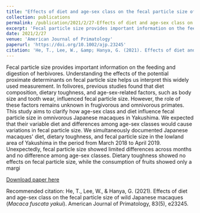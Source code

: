 ```yaml
---
title: "Effects of diet and age-sex class on the fecal particle size of wild Japanese macaques (Macaca fuscata yakui)"
collection: publications
permalink: /publication/2021/2/27-Effects of diet and age-sex class on the fecal particle size of wild Japanese macaques (Macaca fuscata yakui)
excerpt: 'Fecal particle size provides important information on the feeding and digestion of herbivores. Understanding the effects of the potential proximate determinants on fecal particle size helps us interpret this widely used measurement. In folivores, previous studies found that diet composition, dietary toughness, and age-sex-related factors, such as body size and tooth wear, influenced fecal particle size. However, the role of these factors remains unknown in frugivorous and omnivorous primates. This study aims to clarify how age-sex class and diet influence fecal particle size in omnivorous Japanese macaques in Yakushima. We expected that their variable diet and differences among age-sex classes would cause variations in fecal particle size. We simultaneously documented Japanese macaques&apos; diet, dietary toughness, and fecal particle size in the lowland area of Yakushima in the period from March 2018 to April 2019. Unexpectedly, fecal particle size showed limited differences across months and no difference among age-sex classes. Dietary toughness showed no effects on fecal particle size, while the consumption of fruits showed only a margi'
date: 2021/2/27
venue: 'American Journal of Primatology'
paperurl: 'https://doi.org/10.1002/ajp.23245'
citation: 'He, T., Lee, W., &amp; Hanya, G. (2021). Effects of diet and age-sex class on the fecal particle size of wild Japanese macaques (<i>Macaca fuscata yakui</i>). American Journal of Primatology, 83(5), e23245.'
---
```

Fecal particle size provides important information on the feeding and digestion of herbivores. Understanding the effects of the potential proximate determinants on fecal particle size helps us interpret this widely used measurement. In folivores, previous studies found that diet composition, dietary toughness, and age-sex-related factors, such as body size and tooth wear, influenced fecal particle size. However, the role of these factors remains unknown in frugivorous and omnivorous primates. This study aims to clarify how age-sex class and diet influence fecal particle size in omnivorous Japanese macaques in Yakushima. We expected that their variable diet and differences among age-sex classes would cause variations in fecal particle size. We simultaneously documented Japanese macaques&apos; diet, dietary toughness, and fecal particle size in the lowland area of Yakushima in the period from March 2018 to April 2019. Unexpectedly, fecal particle size showed limited differences across months and no difference among age-sex classes. Dietary toughness showed no effects on fecal particle size, while the consumption of fruits showed only a margi

[Download paper here](https://doi.org/10.1002/ajp.23245)

Recommended citation: He, T., Lee, W., & Hanya, G. (2021). Effects of diet and age-sex class on the fecal particle size of wild Japanese macaques (<i>Macaca fuscata yakui</i>). American Journal of Primatology, 83(5), e23245.